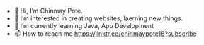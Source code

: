 - 👋 Hi, I’m Chinmay Pote.
- 👀 I’m interested in creating websites, laerning new things.
- 🌱 I’m currently learning Java, App Development
- 📫 How to reach me https://linktr.ee/chinmaypote18?subscribe

<!---
chinmaypote18/chinmaypote18 is a ✨ special ✨ repository because its `README.md` (this file) appears on your GitHub profile.
You can click the Preview link to take a look at your changes.
--->
